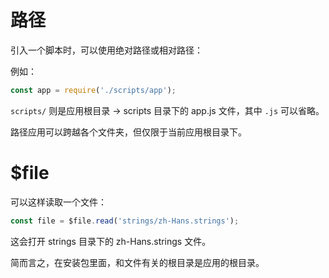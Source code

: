 # 路径

引入一个脚本时，可以使用绝对路径或相对路径：

例如：

```js
const app = require('./scripts/app');
```

`scripts/` 则是应用根目录 -> scripts 目录下的 app.js 文件，其中 `.js` 可以省略。

路径应用可以跨越各个文件夹，但仅限于当前应用根目录下。

# $file

可以这样读取一个文件：

```js
const file = $file.read('strings/zh-Hans.strings');
```

这会打开 strings 目录下的 zh-Hans.strings 文件。

简而言之，在安装包里面，和文件有关的根目录是应用的根目录。